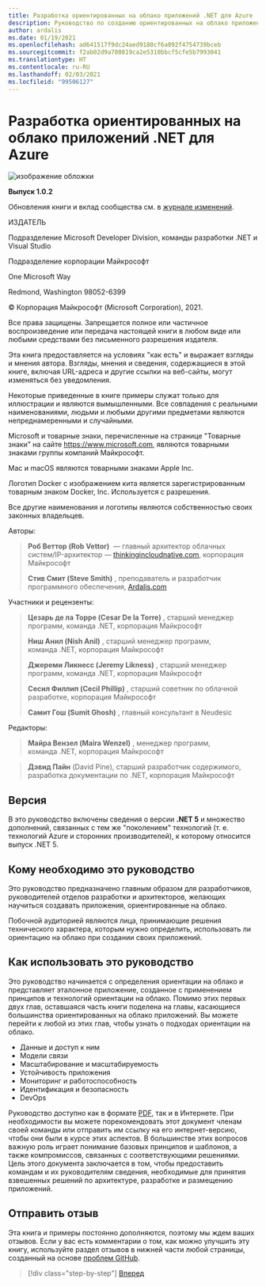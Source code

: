 ```yaml
---
title: Разработка ориентированных на облако приложений .NET для Azure
description: Руководство по созданию ориентированных на облако приложений, использующих контейнеры, микрослужбы и бессерверные функции Azure.
author: ardalis
ms.date: 01/19/2021
ms.openlocfilehash: ad641517f9dc24aed9180cf6a092f4754739bceb
ms.sourcegitcommit: f2ab02d9a780819ca2e5310bbcf5cfe5b7993041
ms.translationtype: HT
ms.contentlocale: ru-RU
ms.lasthandoff: 02/03/2021
ms.locfileid: "99506127"
---
```

# <a name="architecting-cloud-native-net-applications-for-azure"></a>Разработка ориентированных на облако приложений .NET для Azure

![изображение обложки](./media/cover.png)

**Выпуск 1.0.2**

Обновления книги и вклад сообщества см. в [журнале изменений](https://aka.ms/cn-ebook-changelog).

ИЗДАТЕЛЬ

Подразделение Microsoft Developer Division, команды разработки .NET и Visual Studio

Подразделение корпорации Майкрософт

One Microsoft Way

Redmond, Washington 98052-6399

&copy; Корпорация Майкрософт (Microsoft Corporation), 2021.

Все права защищены. Запрещается полное или частичное воспроизведение или передача настоящей книги в любом виде или любыми средствами без письменного разрешения издателя.

Эта книга предоставляется на условиях "как есть" и выражает взгляды и мнения автора. Взгляды, мнения и сведения, содержащиеся в этой книге, включая URL-адреса и другие ссылки на веб-сайты, могут изменяться без уведомления.

Некоторые приведенные в книге примеры служат только для иллюстрации и являются вымышленными. Все совпадения с реальными наименованиями, людьми и любыми другими предметами являются непреднамеренными и случайными.

Microsoft и товарные знаки, перечисленные на странице "Товарные знаки" на сайте <https://www.microsoft.com>, являются товарными знаками группы компаний Майкрософт.

Mac и macOS являются товарными знаками Apple Inc.

Логотип Docker с изображением кита является зарегистрированным товарным знаком Docker, Inc. Используется с разрешения.

Все другие наименования и логотипы являются собственностью своих законных владельцев.

Авторы:

> **Роб Веттор (Rob Vettor)**  — главный архитектор облачных систем/IP-архитектор — [thinkingincloudnative.com](https://thinkingincloudnative.com/about/), корпорация Майкрософт
>
> **Стив Смит (Steve Smith)** , преподаватель и разработчик программного обеспечения, [Ardalis.com](https://ardalis.com)

Участники и рецензенты:

> **Цезарь де ла Торре (Cesar De la Torre)** , старший менеджер программ, команда .NET, корпорация Майкрософт
>
> **Ниш Анил (Nish Anil)** , старший менеджер программ, команда .NET, корпорация Майкрософт
>
> **Джереми Ликнесс (Jeremy Likness)** , старший менеджер программ, команда .NET, корпорация Майкрософт
>
> **Сесил Филлип (Cecil Phillip)** , старший советник по облачной разработке, корпорация Майкрософт
>
> **Самит Гош (Sumit Ghosh)** , главный консультант в Neudesic

Редакторы:

> **Майра Вензел (Maira Wenzel)** , менеджер программ, команда .NET, корпорация Майкрософт

> **Дэвид Пайн** (David Pine), старший разработчик содержимого, разработка документации по .NET, корпорация Майкрософт

## <a name="version"></a>Версия

В это руководство включены сведения о версии **.NET 5** и множество дополнений, связанных с тем же "поколением" технологий (т. е. технологий Azure и сторонних производителей), к которому относится выпуск .NET 5.

## <a name="who-should-use-this-guide"></a>Кому необходимо это руководство

Это руководство предназначено главным образом для разработчиков, руководителей отделов разработки и архитекторов, желающих научиться создавать приложения, ориентированные на облако.

Побочной аудиторией являются лица, принимающие решения технического характера, которым нужно определить, использовать ли ориентацию на облако при создании своих приложений.

## <a name="how-you-can-use-this-guide"></a>Как использовать это руководство

Это руководство начинается с определения ориентации на облако и представляет эталонное приложение, созданное с применением принципов и технологий ориентации на облако. Помимо этих первых двух глав, оставшаяся часть книги поделена на главы, касающиеся большинства ориентированных на облако приложений. Вы можете перейти к любой из этих глав, чтобы узнать о подходах ориентации на облако.

- Данные и доступ к ним
- Модели связи
- Масштабирование и масштабируемость
- Устойчивость приложения
- Мониторинг и работоспособность
- Идентификация и безопасность
- DevOps

Руководство доступно как в формате [PDF](https://dotnet.microsoft.com/download/e-book/cloud-native-azure/pdf), так и в Интернете. При необходимости вы можете порекомендовать этот документ членам своей команды или отправить им ссылку на его интернет-версию, чтобы они были в курсе этих аспектов. В большинстве этих вопросов важную роль играет понимание базовых принципов и шаблонов, а также компромиссов, связанных с соответствующими решениями. Цель этого документа заключается в том, чтобы предоставить командам и их руководителям сведения, необходимые для принятия взвешенных решений по архитектуре, разработке и размещению приложений.

## <a name="send-your-feedback"></a>Отправить отзыв

Эта книга и примеры постоянно дополняются, поэтому мы ждем ваших отзывов. Если у вас есть комментарии о том, как можно улучшить эту книгу, используйте раздел отзывов в нижней части любой страницы, созданный на основе [проблем GitHub](https://github.com/dotnet/docs/issues).

>[!div class="step-by-step"]
>[Вперед](introduction.md)
